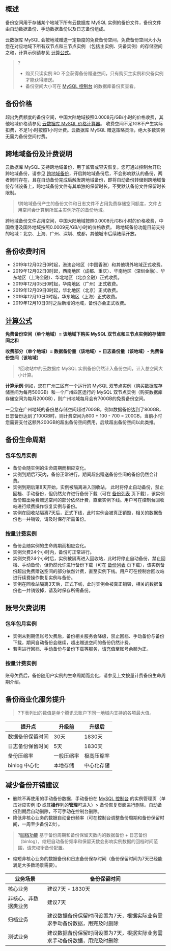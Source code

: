 ## 概述
备份空间用于存储某个地域下所有云数据库 MySQL 实例的备份文件，备份文件由自动数据备份、手动数据备份以及日志备份组成。

云数据库 MySQL 会按地域赠送一定额度的免费备份空间，免费备份空间大小为您在对应地域下所有双节点和三节点实例 （包括主实例、灾备实例）的存储空间之和，计算示例请参见 [计算公式](#jfgs)。
>?
>- 购买只读实例 RO 不会获得备份赠送空间，只有购买主实例和灾备实例才能获得赠送。
>- 备份空间大小可在 [MySQL 控制台](https://console.cloud.tencent.com/mysql/backup/index) 的数据库备份页查看。

## 备份价格
超出免费额度的备份空间，中国大陆地域按照0.0008元/GB/小时的价格收费，其他地域价格请参见 [云数据库 MySQL 价格计算器](https://buy.cloud.tencent.com/price/cdb/calculator)。
收费空间不足1GB不产生实际扣费，不足1小时按照1小时计费。云数据库 MySQL 赠送策略灵活，绝大多数实例无需为备份空间付费。

## 跨地域备份及计费说明[](id:kdybfjjfsm)
云数据库 MySQL 支持跨地域备份，用于监管或容灾恢复。您可通过控制台开启跨地域备份，请参见 [跨地域备份](https://cloud.tencent.com/document/product/236/73100)，开启跨地域备份后，不会影响默认的备份，两者同时存在，且在自动备份完成后触发跨地域备份，即将自动备份转储到跨地域备份存储设备上，跨地域备份文件有其单独的保留时长，不受默认备份文件保留时长限制。

>!跨地域备份产生的备份文件和日志文件不占用免费存储空间额度，文件占用空间会计算到所属主实例所在的备份地域。

跨地域备份文件占用空间，中国大陆地域按照0.0008元/GB/小时的价格收费，中国香港及国外地域按照0.0009元/GB/小时的价格收费。
跨地域备份功能目前支持的地域：北京、上海、广州、深圳、成都，其他城市后续陆续开放。

## 备份收费时间
- 2019年12月02日0时起，港澳台地区（中国香港）和其他境外地域正式收费。
- 2019年12月02日0时起，西南地区（成都、重庆）、华南地区（深圳金融）、华东地区（上海金融）、华北地区（北京金融）正式收费。
- 2019年12月05日0时起，华南地区（广州）正式收费。
- 2019年12月09日0时起，华北地区（北京）正式收费。
- 2019年12月10日0时起，华东地区（上海）正式收费。
- 2019年12月10日0时之后新增的地域，备份亦会正式收费。


## [计算公式](id:jfgs)
**免费备份空间（单个地域）= 该地域下购买 MySQL 双节点和三节点实例的存储空间之和**

**收费部分（单个地域）= 数据备份量（该地域）+ 日志备份量（该地域）- 免费备份空间（该地域）**

>?回收站中的云数据库 MySQL 实例备份仍然计入备份空间，计入总空间大小计算。

**计算示例**
例如，您在广州三区有一个运行的 MySQL 双节点实例（购买数据库存储空间为每月500GB）和一个广州四区运行的 MySQL 双节点实例（购买数据库存储空间为每月200GB），则广州地域每月会有700GB的免费备份空间。

一旦您在广州地域的备份总存储空间超过700GB，例如数据备份达到了800GB，日志备份达到了100GB时，则计费空间为800 + 100 - 700 = 200GB，当前小时您需要支付这额外200GB的超出备份空间费用，后续超出备份空间以此类推。


## 备份生命周期
### 包年包月实例
- 备份会随实例的生命周期而相应变化。
- 实例到期后7天内，备份正常进行，期间超出赠送备份空间的备份仍然会计费。
- 实例到期后第8天开始，实例被隔离进入回收站， 此时将停止自动备份，禁止回档、手动备份，但仍然允许进行备份下载（可在 [备份列表](https://console.cloud.tencent.com/mysql/backup/list/data) 页下载），该实例备份超出免费赠送空间的部分依然计费，直至实例下线。用户可在控制台回收站进行续费操作恢复实例与备份。
- 实例在回收站隔离7天后，正式下线，此时实例会被真正销毁，相关的数据备份也一并销毁，请及时保存所需备份。

### [按量计费实例](id:anliang_zhouqi)
- 备份会随实例的生命周期而相应变化。
- 实例欠费24个小时内，备份可正常进行。
- 实例欠费24个小时后，实例被隔离进入回收站，此时将停止自动备份，禁止回档、手动备份，但仍然允许进行备份下载（可在 [备份列表](https://console.cloud.tencent.com/mysql/backup/list/data) 页下载），该实例备份超出免费赠送空间的部分依然计费，直至实例下线。用户可在控制台回收站进行续费操作恢复实例与备份。
- 实例在回收站隔离3天后，正式下线，此时实例会被真正销毁，相关的数据备份也一并销毁掉，请及时保存所需备份。

## 账号欠费说明
### 包年包月实例
- 实例未到期但账号欠费后，备份相关服务会降级，禁止回档、手动备份与备份下载，期间自动备份会继续，超出赠送空间的备份仍然计费。
- 若需进行回档、手动备份与备份下载等服务，请充值至账号余额为正。

### 按量计费实例
账号欠费后，备份随用户实例的生命周期而变化，请参见上文按量计费备份生命周期介绍。

## 备份商业化服务提升
>?下表列出的数值是单个腾讯云账户下同一地域内支持的各项最大值。

| 提升点             | 升级前         | 升级后          |
| ------------------ | -------------- | --------------- |
| 数据备份保留时间   | 30天             | 1830天             |
| 日志备份保留时间 | 5天              | 1830天            |
| 备份压缩率         | 一般压缩率              | 极高压缩率               |
| binlog 中心化         | 本地存储 | 中心化存储 |

## 减少备份开销建议
- 删除不再使用的手动备份数据，手动备份在 [MySQL 控制台](https://console.cloud.tencent.com/cdb) 的实例管理页（单击对应实例 ID 或其**操作**列的**管理**可进入）> 备份恢复页面进行删除。自动备份到期后自动删除，不可手动在控制台删除。
- 降低非核心业务的数据自动备份频率（可在控制台调整备份周期和备份保留时间，一周至少备份2次）。
>?[回档功能](https://cloud.tencent.com/document/product/236/7276) 基于备份周期和备份保留天数内的数据备份 + 日志备份（binlog），缩短自动备份频率和保留天数会影响实例数据的回档时间范围，请您权衡备份配置。
>
- 缩短非核心业务的数据备份和日志备份保存时间（备份保留时间为7天已经能满足大多数场景需要）。

| 业务场景             | 备份保留时间                                                 |
| -------------------- | ------------------------------------------------------------ |
| 核心业务             | 建议7天 - 1830天                                              |
| 非核心、非数据类业务 | 建议7天                                                      |
| 归档业务             | 建议数据备份保留时间设置为7天，根据实际业务需求手动备份数据，用完及时删除 |
| 测试业务             | 建议数据备份保留时间设置为7天，根据实际业务需求手动备份数据，用完及时删除 |

